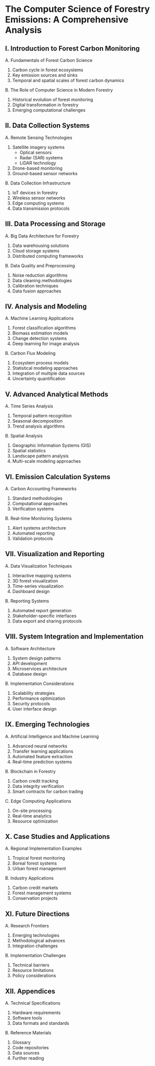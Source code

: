 # The Computer Science of Forestry Emissions: A Comprehensive Analysis

## I. Introduction to Forest Carbon Monitoring

A. Fundamentals of Forest Carbon Science

1. Carbon cycle in forest ecosystems
2. Key emission sources and sinks
3. Temporal and spatial scales of forest carbon dynamics

B. The Role of Computer Science in Modern Forestry

1. Historical evolution of forest monitoring
2. Digital transformation in forestry
3. Emerging computational challenges

## II. Data Collection Systems

A. Remote Sensing Technologies

1. Satellite imagery systems
   - Optical sensors
   - Radar (SAR) systems
   - LiDAR technology
2. Drone-based monitoring
3. Ground-based sensor networks

B. Data Collection Infrastructure

1. IoT devices in forestry
2. Wireless sensor networks
3. Edge computing systems
4. Data transmission protocols

## III. Data Processing and Storage

A. Big Data Architecture for Forestry

1. Data warehousing solutions
2. Cloud storage systems
3. Distributed computing frameworks

B. Data Quality and Preprocessing

1. Noise reduction algorithms
2. Data cleaning methodologies
3. Calibration techniques
4. Data fusion approaches

## IV. Analysis and Modeling

A. Machine Learning Applications

1. Forest classification algorithms
2. Biomass estimation models
3. Change detection systems
4. Deep learning for image analysis

B. Carbon Flux Modeling

1. Ecosystem process models
2. Statistical modeling approaches
3. Integration of multiple data sources
4. Uncertainty quantification

## V. Advanced Analytical Methods

A. Time Series Analysis

1. Temporal pattern recognition
2. Seasonal decomposition
3. Trend analysis algorithms

B. Spatial Analysis

1. Geographic Information Systems (GIS)
2. Spatial statistics
3. Landscape pattern analysis
4. Multi-scale modeling approaches

## VI. Emission Calculation Systems

A. Carbon Accounting Frameworks

1. Standard methodologies
2. Computational approaches
3. Verification systems

B. Real-time Monitoring Systems

1. Alert systems architecture
2. Automated reporting
3. Validation protocols

## VII. Visualization and Reporting

A. Data Visualization Techniques

1. Interactive mapping systems
2. 3D forest visualization
3. Time-series visualization
4. Dashboard design

B. Reporting Systems

1. Automated report generation
2. Stakeholder-specific interfaces
3. Data export and sharing protocols

## VIII. System Integration and Implementation

A. Software Architecture

1. System design patterns
2. API development
3. Microservices architecture
4. Database design

B. Implementation Considerations

1. Scalability strategies
2. Performance optimization
3. Security protocols
4. User interface design

## IX. Emerging Technologies

A. Artificial Intelligence and Machine Learning

1. Advanced neural networks
2. Transfer learning applications
3. Automated feature extraction
4. Real-time prediction systems

B. Blockchain in Forestry

1. Carbon credit tracking
2. Data integrity verification
3. Smart contracts for carbon trading

C. Edge Computing Applications

1. On-site processing
2. Real-time analytics
3. Resource optimization

## X. Case Studies and Applications

A. Regional Implementation Examples

1. Tropical forest monitoring
2. Boreal forest systems
3. Urban forest management

B. Industry Applications

1. Carbon credit markets
2. Forest management systems
3. Conservation projects

## XI. Future Directions

A. Research Frontiers

1. Emerging technologies
2. Methodological advances
3. Integration challenges

B. Implementation Challenges

1. Technical barriers
2. Resource limitations
3. Policy considerations

## XII. Appendices

A. Technical Specifications

1. Hardware requirements
2. Software tools
3. Data formats and standards

B. Reference Materials

1. Glossary
2. Code repositories
3. Data sources
4. Further reading
